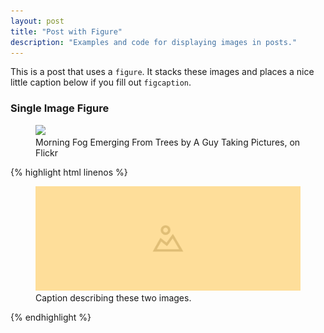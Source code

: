 ```yaml
---
layout: post
title: "Post with Figure"
description: "Examples and code for displaying images in posts."
---
```


This is a post that uses a `figure`. It stacks these images and places a nice little caption below if you fill out `figcaption`.

### Single Image Figure

<figure>
	<img src="http://farm9.staticflickr.com/8426/7758832526_cc8f681e48_c.jpg">
	<figcaption>Morning Fog Emerging From Trees by A Guy Taking Pictures, on Flickr</figcaption>
</figure>

{% highlight html linenos %}
<figure>
	<img src="/img/img-1.png">
	<figcaption>Caption describing these two images.</figcaption>
</figure>
{% endhighlight %}